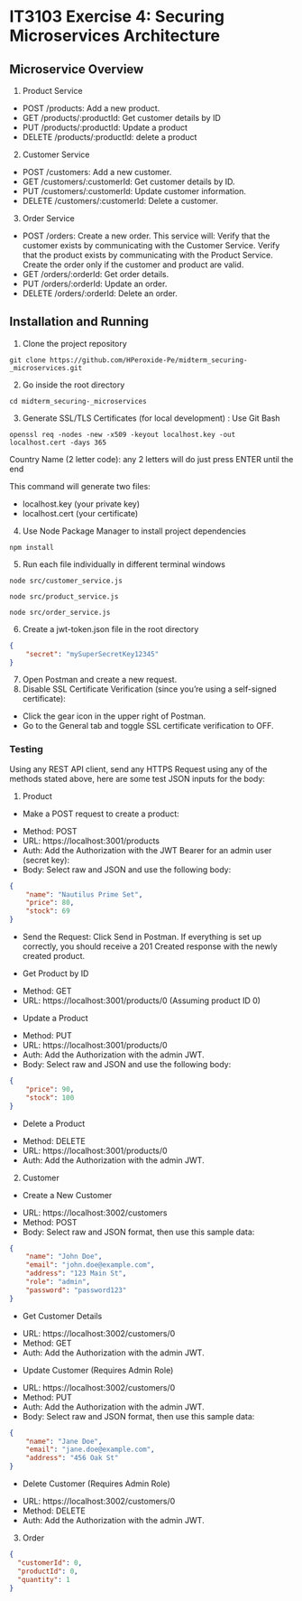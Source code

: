 # IT3103 Exercise 4: Securing Microservices Architecture
## Microservice Overview
1. Product Service 
- POST /products: Add a new product.
- GET /products/:productId: Get customer details by ID
- PUT /products/:productId: Update a product
- DELETE /products/:productId: delete a product
2. Customer Service
- POST /customers: Add a new customer.
- GET /customers/:customerId: Get customer details by ID.
- PUT /customers/:customerId: Update customer information.
- DELETE /customers/:customerId: Delete a customer.
3. Order Service
- POST /orders: Create a new order. This service will:
Verify that the customer exists by communicating with the Customer Service.
Verify that the product exists by communicating with the Product Service.
Create the order only if the customer and product are valid.
- GET /orders/:orderId: Get order details.
- PUT /orders/:orderId: Update an order.
- DELETE /orders/:orderId: Delete an order.
## Installation and Running
1. Clone the project repository
```
git clone https://github.com/HPeroxide-Pe/midterm_securing-_microservices.git
```
2. Go inside the root directory
```
cd midterm_securing-_microservices
```
3. Generate SSL/TLS Certificates (for local development) : Use Git Bash
```
openssl req -nodes -new -x509 -keyout localhost.key -out localhost.cert -days 365
```
Country Name (2 letter code): any 2 letters will do
just press ENTER until the end

This command will generate two files:
- localhost.key (your private key)
- localhost.cert (your certificate)
4. Use Node Package Manager to install project dependencies
```
npm install
```
5. Run each file individually in different terminal windows
```
node src/customer_service.js
```

```
node src/product_service.js
```

```
node src/order_service.js
```
6. Create a jwt-token.json file in the root directory
```JSON
{
    "secret": "mySuperSecretKey12345"
}
```
7. Open Postman and create a new request.
8. Disable SSL Certificate Verification (since you’re using a self-signed certificate):
- Click the gear icon in the upper right of Postman.
- Go to the General tab and toggle SSL certificate verification to OFF.
### Testing
Using any REST API client, send any HTTPS Request using any of the methods stated above, here are some test JSON inputs for the body:
1. Product
* Make a POST request to create a product:
- Method: POST
- URL: https://localhost:3001/products
- Auth: Add the Authorization with the JWT Bearer for an admin user (secret key):
- Body: Select raw and JSON and use the following body:
```JSON
{
    "name": "Nautilus Prime Set",
    "price": 80,
    "stock": 69
}
```
- Send the Request: Click Send in Postman. If everything is set up correctly, you should receive a 201 Created response with the newly created product.
* Get Product by ID
- Method: GET
- URL: https://localhost:3001/products/0 (Assuming product ID 0)
* Update a Product
- Method: PUT
- URL: https://localhost:3001/products/0
- Auth: Add the Authorization with the admin JWT.
- Body: Select raw and JSON and use the following body:
```JSON
{
    "price": 90,
    "stock": 100
}
```
* Delete a Product
- Method: DELETE
- URL: https://localhost:3001/products/0
- Auth: Add the Authorization with the admin JWT.

2. Customer
* Create a New Customer
- URL: https://localhost:3002/customers
- Method: POST
- Body: Select raw and JSON format, then use this sample data:
```JSON
{
    "name": "John Doe",
    "email": "john.doe@example.com",
    "address": "123 Main St",
    "role": "admin",
    "password": "password123"
}
```
* Get Customer Details
- URL: https://localhost:3002/customers/0
- Method: GET
- Auth: Add the Authorization with the admin JWT.
* Update Customer (Requires Admin Role)
- URL: https://localhost:3002/customers/0
- Method: PUT
- Auth: Add the Authorization with the admin JWT.
- Body: Select raw and JSON format, then use this sample data:
```JSON
{
    "name": "Jane Doe",
    "email": "jane.doe@example.com",
    "address": "456 Oak St"
}
```
* Delete Customer (Requires Admin Role)
- URL: https://localhost:3002/customers/0
- Method: DELETE
- Auth: Add the Authorization with the admin JWT.
3. Order
```JSON
{
  "customerId": 0,
  "productId": 0,
  "quantity": 1
}
```
